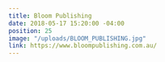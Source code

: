 ```yaml
---
title: Bloom Publishing
date: 2018-05-17 15:20:00 -04:00
position: 25
image: "/uploads/BLOOM_PUBLISHING.jpg"
link: https://www.bloompublishing.com.au/
---
```


